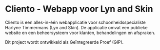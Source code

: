 # Cliento - Webapp voor Lyn and Skin

Cliento is een alles-in-één webapplicatie voor schoonheidsspecialiste Harlyne Timmermans (Lyn and Skin). De applicatie omvat een publieke website en een beheersysteem voor klanten, behandelingen en afspraken.

Dit project wordt ontwikkeld als Geïntegreerde Proef (GIP).
